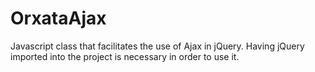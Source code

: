 # OrxataAjax
Javascript class that facilitates the use of Ajax in jQuery. Having jQuery imported into the project is necessary in order to use it.
